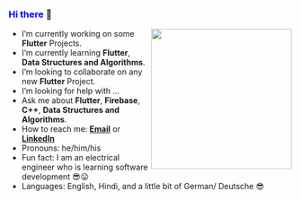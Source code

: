 ### <span style="color:blue"> **Hi there** </span> 👋

<img src='https://media.giphy.com/media/USV0ym3bVWQJJmNu3N/giphy.gif' width='250'  align='right'>

- I’m currently working on some **Flutter** Projects.
- I’m currently learning **Flutter**, **Data Structures and Algorithms**.
- I’m looking to collaborate on any new **Flutter** Project.
- I’m looking for help with ...
- Ask me about **Flutter**, **Firebase**, **C++**, **Data Structures and Algorithms**.
- How to reach me: **[Email](mr.mayurrrr@gmail.com)** or **[LinkedIn](www.linkedin.com/in/mayurrrr-agarwal)** 
- Pronouns: he/him/his
- Fun fact: I am an electrical engineer who is learning software development :sunglasses::stuck_out_tongue:
- Languages: English, Hindi, and a little bit of German/ Deutsche :sunglasses:


